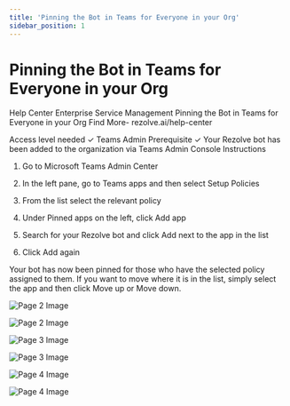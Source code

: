 ```yaml
---
title: 'Pinning the Bot in Teams for Everyone in your Org'
sidebar_position: 1
---
```



# Pinning the Bot in Teams for Everyone in your Org

Help Center
Enterprise Service Management
Pinning the Bot in
Teams for Everyone in
your Org
Find More- rezolve.ai/help-center

Access level needed
✓ Teams Admin
Prerequisite
✓ Your Rezolve bot has been added to the organization via Teams Admin Console
Instructions
1. Go to Microsoft Teams Admin Center
2. In the left pane, go to Teams apps and then select Setup Policies
3. From the list select the relevant policy

4. Under Pinned apps on the left, click Add app
5. Search for your Rezolve bot and click Add next to the app in the list
6. Click Add again

Your bot has now been pinned for those who have the selected policy assigned to them. If you
want to move where it is in the list, simply select the app and then click Move up or Move down.


![Page 2 Image](/img/reference/images/Pinning-the-Bot-in-Teams-for-Everyone-in-your-Org_page2_4.jpeg)

![Page 2 Image](/img/reference/images/Pinning-the-Bot-in-Teams-for-Everyone-in-your-Org_page2_5.jpeg)

![Page 3 Image](/img/reference/images/Pinning-the-Bot-in-Teams-for-Everyone-in-your-Org_page3_4.jpeg)

![Page 3 Image](/img/reference/images/Pinning-the-Bot-in-Teams-for-Everyone-in-your-Org_page3_5.jpeg)

![Page 4 Image](/img/reference/images/Pinning-the-Bot-in-Teams-for-Everyone-in-your-Org_page4_4.jpeg)

![Page 4 Image](/img/reference/images/Pinning-the-Bot-in-Teams-for-Everyone-in-your-Org_page4_5.jpeg)